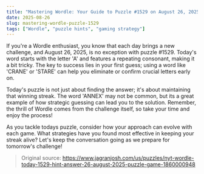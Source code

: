 ```yaml
---
title: "Mastering Wordle: Your Guide to Puzzle #1529 on August 26, 2025"
date: 2025-08-26
slug: mastering-wordle-puzzle-1529
tags: ["Wordle", "puzzle hints", "gaming strategy"]
---
```


If you're a Wordle enthusiast, you know that each day brings a new challenge, and August 26, 2025, is no exception with puzzle #1529. Today's word starts with the letter 'A' and features a repeating consonant, making it a bit tricky. The key to success lies in your first guess; using a word like 'CRANE' or 'STARE' can help you eliminate or confirm crucial letters early on.

Today's puzzle is not just about finding the answer; it's about maintaining that winning streak. The word 'ANNEX' may not be common, but its a great example of how strategic guessing can lead you to the solution. Remember, the thrill of Wordle comes from the challenge itself, so take your time and enjoy the process!

As you tackle todays puzzle, consider how your approach can evolve with each game. What strategies have you found most effective in keeping your streak alive? Let's keep the conversation going as we prepare for tomorrow's challenge!
> Original source: https://www.jagranjosh.com/us/puzzles/nyt-wordle-today-1529-hint-answer-26-august-2025-puzzle-game-1860000948